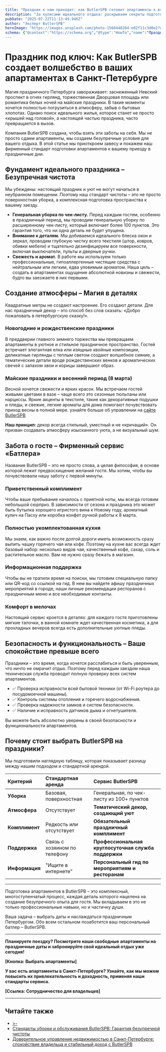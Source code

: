 ```yaml
---
title: "Праздник к нам приходит: как ButlerSPB готовит апартаменты к встрече гостей"
description: "За кулисами идеального отдыха: раскрываем секреты подготовки наших апартаментов к государственным праздникам. От генеральной уборки и тематического декора до специальных комплиментов для гостей – все, чтобы ваше пребывание в Санкт-Петербурге стало незабываемым."
pubDate: "2025-07-22T11:13:49.946Z"
author: "Эксперт ButlerSPB"
heroImage: "https://images.unsplash.com/photo-1560448204-e02f11c3d0e2?q=80&w=2070&auto=format&fit=crop"
schema: {"@context":"https://schema.org","@type":"HowTo","name":"Праздник к нам приходит: как ButlerSPB готовит апартаменты к встрече гостей","description":"За кулисами идеального отдыха: раскрываем секреты подготовки наших апартаментов к государственным праздникам. От генеральной уборки и тематического декора до специальных комплиментов для гостей – все, чтобы ваше пребывание в Санкт-Петербурге стало незабываемым.","image":{"@type":"ImageObject","url":"https://images.unsplash.com/photo-1560448204-e02f11c3d0e2?q=80&w=2070&auto=format&fit=crop"},"aggregateRating":{"@type":"AggregateRating","ratingValue":"4.8","reviewCount":621,"bestRating":"5","worstRating":"1"},"publisher":{"@type":"Organization","name":"Блог ButlerSPB","logo":{"@type":"ImageObject","url":"https://butlerspb-blog.netlify.app/favicon.ico"}},"mainEntityOfPage":{"@type":"WebPage","@id":"https://butlerspb-blog.netlify.app/blog/kak-my-gotovim-apartamenty-k-gosudarstvennym-prazdnikam/"}}
---
```


# Праздник под ключ: Как ButlerSPB создает волшебство в ваших апартаментах в Санкт-Петербурге

Магия праздничного Петербурга завораживает: заснеженный Невский проспект в огнях гирлянд, торжественная Дворцовая площадь или романтика белых ночей на майские праздники. В такие моменты хочется полностью погрузиться в атмосферу, забыв о бытовых хлопотах. Однако поиск идеального жилья, которое станет не просто «крышей над головой», а настоящей частью праздника, часто превращается в вызов.

Компания ButlerSPB создана, чтобы взять эти заботы на себя. Мы не просто сдаем апартаменты, мы создаем безупречные условия для вашего отдыха. В этой статье мы приоткроем завесу и покажем наш фирменный стандарт подготовки апартаментов к вашему приезду в праздничные дни.

## Фундамент идеального праздника – Безупречная чистота

Мы убеждены: настоящий праздник и уют не могут начаться в неубранном помещении. Поэтому наш стандарт чистоты – это не просто поверхностная уборка, а комплексная подготовка пространства к вашему заезду.

*   **Генеральная уборка по чек-листу.** Перед каждым гостем, особенно в праздничный период, мы проводим генеральную уборку по расширенному чек-листу, который включает более 100 пунктов. Это гарантия того, что ни одна деталь не будет упущена.
*   **Внимание к деталям.** Мы добиваемся идеального блеска окон и зеркал, проводим глубокую чистку всего текстиля (штор, ковров, обивки мебели) и тщательно дезинфицируем все поверхности, включая выключатели, пульты и дверные ручки.
*   **Свежесть и аромат.** В работе мы используем только профессиональные, гипоаллергенные чистящие средства с нейтральным или легким, едва уловимым ароматом. Наша цель – создать в апартаментах ощущение абсолютной новизны и свежести, будто вы заезжаете в них первыми.

## Создание атмосферы – Магия в деталях

Квадратные метры не создают настроение. Его создают детали. Для нас праздничный декор – это способ без слов сказать: «Добро пожаловать в петербургскую сказку!».

### Новогодние и рождественские праздники
В преддверии главного зимнего торжества мы превращаем апартаменты в уютное и стильное праздничное пространство. Гостей встречает элегантная елка или изящные хвойные композиции, деликатные гирлянды с теплым светом создают волшебное сияние, а тематические детали вроде рождественских венков и ароматических свечей с запахом хвои и корицы завершают образ.

### Майские праздники и весенний период (8 марта)
Весной хочется свежести и ярких красок. Мы встречаем гостей живыми цветами в вазе – чаще всего это сезонные тюльпаны или нарциссы. Яркие акценты в текстиле, такие как декоративные подушки и пледы, и свежие, легкие ароматы для дома помогают почувствовать приход весны в полной мере. узнайте больше об управлении на <a href="https://butlerspb.ru/rent" target="_blank" rel="nofollow">сайте ButlerSPB</a>

**Наш принцип:** декор всегда стильный, уместный и не «кричащий». Он призван создавать атмосферу изысканного уюта, а не визуальный шум.

## Забота о госте – Фирменный сервис «Батлера»

Название ButlerSPB – это не просто слова, а целая философия, в основе которой лежит предвосхищение желаний гостя. Мы хотим, чтобы вы почувствовали нашу заботу с первой минуты.

### Приветственный комплимент
Чтобы ваше пребывание началось с приятной ноты, мы всегда готовим небольшой сюрприз. В зависимости от сезона и праздника это может быть бутылка хорошего игристого вина к Новому году, ароматный кулич на Пасху или коробка конфет ручной работы к 8 марта.

### Полностью укомплектованная кухня
Мы знаем, как важно после долгой дороги иметь возможность сразу выпить чашку горячего чая или кофе. Поэтому на кухне вас всегда ждет базовый набор: несколько видов чая, качественный кофе, сахар, соль и растительное масло. Вам не нужно сразу бежать в магазин.

### Информационная поддержка
Чтобы вы не тратили время на поиски, мы готовим специальную папку или QR-код со ссылкой на гид. В нем вы найдете афишу праздничных мероприятий в городе, наши личные рекомендации ресторанов с праздничным меню и все необходимые контакты.

### Комфорт в мелочах
Настоящий сервис кроется в деталях: для каждого гостя приготовлены мягкие тапочки, в ванной комнате ждет качественная косметика, а для прохладных вечеров всегда есть дополнительные уютные пледы.

## Безопасность и функциональность – Ваше спокойствие превыше всего

Праздники – это время, когда хочется расслабиться и быть уверенным, что ничто не омрачит отдых. Поэтому перед каждым заездом наша техническая служба проводит полную проверку всех систем апартаментов.

*   ✅ Проверка исправности всей бытовой техники (от Wi-Fi роутера до посудомоечной машины).
*   ✅ Контроль системы отопления и горячего водоснабжения.
*   ✅ Проверка надежности замков и систем безопасности.
*   ✅ Наличие и исправность датчиков дыма и огнетушителя.

Вы можете быть абсолютно уверены в своей безопасности и функциональности апартаментов.

## Почему стоит выбрать ButlerSPB на праздники?

Мы подготовили наглядную таблицу, которая показывает разницу между нашим подходом и стандартной арендой.

| Критерий | Стандартная аренда | **Сервис ButlerSPB** |
| :--- | :--- | :--- |
| **Уборка** | Базовая, поверхностная | Генеральная, по чек-листу из 100+ пунктов |
| **Атмосфера** | Отсутствует | **Тематический декор, создающий уют** |
| **Комплимент** | Редкость или отсутствует | **Обязательный праздничный комплимент** |
| **Поддержка** | Связь с хозяином по телефону | **Профессиональная круглосуточная служба поддержки** |
| **Информация** | "Ищите в интернете" | **Персональный гид по мероприятиям и ресторанам** |

***

Подготовка апартаментов в ButlerSPB – это комплексный, многоступенчатый процесс, каждая деталь которого нацелена на создание безупречного опыта для гостя. Мы вкладываем в это не только профессиональные навыки, но и частичку души.

Ваша задача – выбрать даты и наслаждаться праздничным Петербургом. Обо всем остальном позаботится ваш персональный батлер – ButlerSPB.

---

**Планируете поездку? Посмотрите наши свободные апартаменты на праздничные даты и забронируйте свой идеальный отдых уже сегодня!**

**[Кнопка: Выбрать апартаменты]**

**У вас есть апартаменты в Санкт-Петербурге? Узнайте, как мы можем повысить их привлекательность и доходность, применяя наши стандарты сервиса.**

**[Ссылка: Сотрудничество для владельцев]**

---

## Читайте также

*   [>-](/blog/konsultacii-po-nalogooblozheniyu-i-zakonodatelstvu/)
*   [Стандарты уборки и обслуживания ButlerSPB: Гарантия безупречной чистоты](/blog/standarty-uborki-i-obsluzhivaniya/)
*   [Доверительное управление недвижимостью в Санкт-Петербурге: спокойствие владельца и стабильный доход с ButlerSPB](/blog/upravlenie-nedvizhimostyu-sankt-peterburg-doveritelnoe/)
